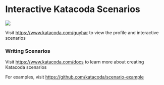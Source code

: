 # Interactive Katacoda Scenarios

[![](http://shields.katacoda.com/katacoda/guyhar/count.svg)](https://www.katacoda.com/guyhar "Get your profile on Katacoda.com")

Visit https://www.katacoda.com/guyhar to view the profile and interactive scenarios

### Writing Scenarios
Visit https://www.katacoda.com/docs to learn more about creating Katacoda scenarios

For examples, visit https://github.com/katacoda/scenario-example
